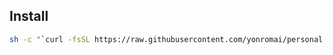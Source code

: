 ## Install
```sh
sh -c "`curl -fsSL https://raw.githubusercontent.com/yonromai/personal.dotfiles/master/install.sh"
```
